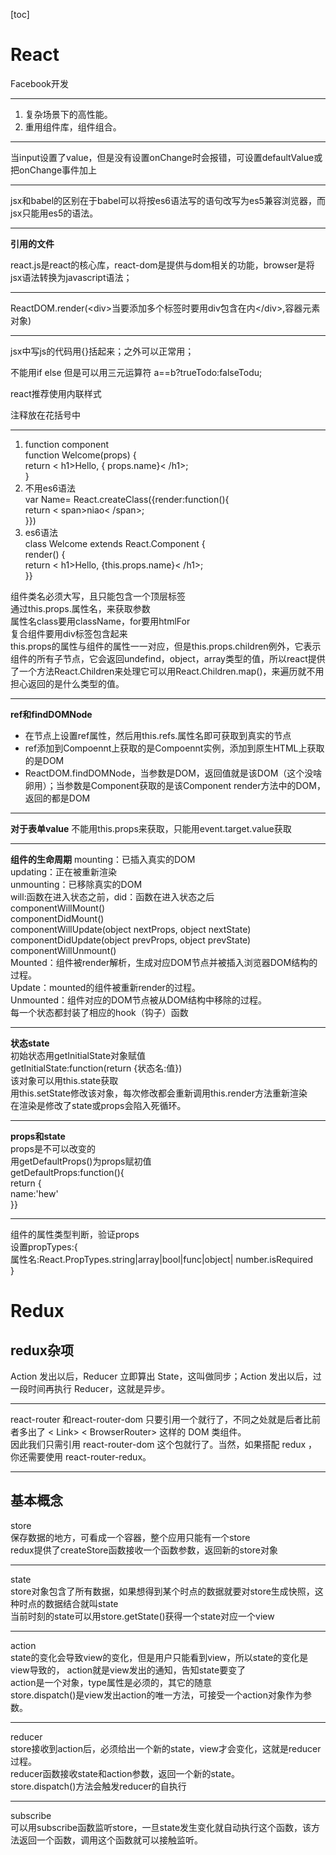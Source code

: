 [toc]
# React

Facebook开发

---


1. 复杂场景下的高性能。
2. 重用组件库，组件组合。

---
当input设置了value，但是没有设置onChange时会报错，可设置defaultValue或把onChange事件加上

---


jsx和babel的区别在于babel可以将按es6语法写的语句改写为es5兼容浏览器，而jsx只能用es5的语法。

---
**引用的文件**

 react.js是react的核心库，react-dom是提供与dom相关的功能，browser是将jsx语法转换为javascript语法；

---


ReactDOM.render(&lt;div&gt;当要添加多个标签时要用div包含在内&lt;/div&gt;,容器元素对象)

---
jsx中写js的代码用{}括起来；之外可以正常用；

不能用if else  但是可以用三元运算符 a==b?trueTodo:falseTodu;

react推荐使用内联样式

注释放在花括号中

---
1. function component  
function Welcome(props) {  
  return < h1>Hello, { props.name}< /h1>;  
}
2. 不用es6语法  
var Name= React.createClass({render:function(){  
    return < span>niao< /span>;  
}})
3. es6语法  
class Welcome extends React.Component {  
  render() {  
    return < h1>Hello, {this.props.name}< /h1>;  
  }}

组件类名必须大写，且只能包含一个顶层标签  
通过this.props.属性名，来获取参数  
属性名class要用className，for要用htmlFor  
复合组件要用div标签包含起来  
this.props的属性与组件的属性一一对应，但是this.props.children例外，它表示组件的所有子节点，它会返回undefind，object，array类型的值，所以react提供了一个方法React.Children来处理它可以用React.Children.map()，来遍历就不用担心返回的是什么类型的值。

---
**ref和findDOMNode**
- 在节点上设置ref属性，然后用this.refs.属性名即可获取到真实的节点
- ref添加到Compoennt上获取的是Compoennt实例，添加到原生HTML上获取的是DOM
- ReactDOM.findDOMNode，当参数是DOM，返回值就是该DOM（这个没啥卵用）；当参数是Component获取的是该Component render方法中的DOM，返回的都是DOM


---
**对于表单value**
不能用this.props来获取，只能用event.target.value获取

---

**组件的生命周期**
mounting：已插入真实的DOM  
updating：正在被重新渲染  
unmounting：已移除真实的DOM  
will:函数在进入状态之前，did：函数在进入状态之后  
componentWillMount()  
componentDidMount()  
componentWillUpdate(object nextProps, object nextState)  
componentDidUpdate(object prevProps, object prevState)  
componentWillUnmount()  
Mounted：组件被render解析，生成对应DOM节点并被插入浏览器DOM结构的过程。  
Update：mounted的组件被重新render的过程。  
Unmounted：组件对应的DOM节点被从DOM结构中移除的过程。  
每一个状态都封装了相应的hook（钩子）函数  

---
**状态state**  
初始状态用getInitialState对象赋值  
getInitialState:function(return {状态名:值})  
该对象可以用this.state获取  
用this.setState修改该对象，每次修改都会重新调用this.render方法重新渲染  
在渲染是修改了state或props会陷入死循环。

---
**props和state**  
props是不可以改变的  
用getDefaultProps()为props赋初值  
getDefaultProps:function(){  
        return {  
        name:'hew'  
}}

---
组件的属性类型判断，验证props  
设置propTypes:{  
        属性名:React.PropTypes.string|array|bool|func|object|  number.isRequired  
}

# Redux
## redux杂项
Action 发出以后，Reducer 立即算出 State，这叫做同步；Action 发出以后，过一段时间再执行 Reducer，这就是异步。

---
 react-router 和react-router-dom 只要引用一个就行了，不同之处就是后者比前者多出了 < Link> < BrowserRouter> 这样的 DOM 类组件。  
因此我们只需引用 react-router-dom 这个包就行了。当然，如果搭配 redux ，你还需要使用 react-router-redux。

---
## 基本概念
store  
保存数据的地方，可看成一个容器，整个应用只能有一个store  
redux提供了createStore函数接收一个函数参数，返回新的store对象

---
state  
store对象包含了所有数据，如果想得到某个时点的数据就要对store生成快照，这种时点的数据结合就叫state  
当前时刻的state可以用store.getState()获得一个state对应一个view

---
action  
state的变化会导致view的变化，但是用户只能看到view，所以state的变化是view导致的，  action就是view发出的通知，告知state要变了  
action是一个对象，type属性是必须的，其它的随意  
store.dispatch()是view发出action的唯一方法，可接受一个action对象作为参数。

---
reducer  
store接收到action后，必须给出一个新的state，view才会变化，这就是reducer过程。  
reducer函数接收state和action参数，返回一个新的state。  
store.dispatch()方法会触发reducer的自执行

---
subscribe  
可以用subscribe函数监听store，一旦state发生变化就自动执行这个函数，该方法返回一个函数，调用这个函数就可以接触监听。
